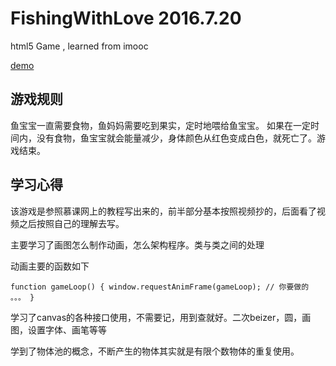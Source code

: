 # FishingWithLove 2016.7.20
html5 Game , learned from imooc 

[demo](wufenfen.github.com/FishingWithLove)

## 游戏规则
鱼宝宝一直需要食物，鱼妈妈需要吃到果实，定时地喂给鱼宝宝。
如果在一定时间内，没有食物，鱼宝宝就会能量减少，身体颜色从红色变成白色，就死亡了。游戏结束。


## 学习心得

该游戏是参照慕课网上的教程写出来的，前半部分基本按照视频抄的，后面看了视频之后按照自己的理解去写。

主要学习了画图怎么制作动画，怎么架构程序。类与类之间的处理

动画主要的函数如下

 `function gameLoop() {
	window.requestAnimFrame(gameLoop);
	// 你要做的
	。。。
  } ` 


  学习了canvas的各种接口使用，不需要记，用到查就好。二次beizer，圆，画图，设置字体、画笔等等

  学到了物体池的概念，不断产生的物体其实就是有限个数物体的重复使用。